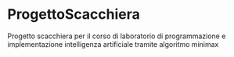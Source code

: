 # ProgettoScacchiera
Progetto scacchiera per il corso di laboratorio di programmazione e implementazione intelligenza artificiale tramite algoritmo minimax
